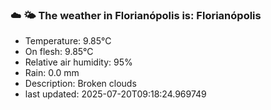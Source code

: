 ### ☁️ 🌤️  The weather in Florianópolis is: Florianópolis

- Temperature: 9.85°C
- On flesh: 9.85°C
- Relative air humidity: 95%
- Rain: 0.0 mm
- Description: Broken clouds
- last updated: 2025-07-20T09:18:24.969749
